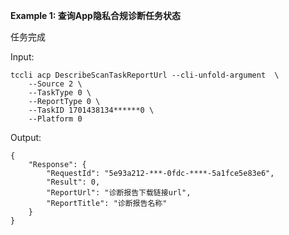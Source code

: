 **Example 1: 查询App隐私合规诊断任务状态**

任务完成

Input: 

```
tccli acp DescribeScanTaskReportUrl --cli-unfold-argument  \
    --Source 2 \
    --TaskType 0 \
    --ReportType 0 \
    --TaskID 1701438134******0 \
    --Platform 0
```

Output: 
```
{
    "Response": {
        "RequestId": "5e93a212-***-0fdc-****-5a1fce5e83e6",
        "Result": 0,
        "ReportUrl": "诊断报告下载链接url",
        "ReportTitle": "诊断报告名称"
    }
}
```


